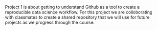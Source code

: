 Project 1 is about getting to understand Github as a tool to create a reproducible data 
science workflow. For this project we are colloborating with classmates to create a shared 
repository that we will use for future projects as we progress through the course. 
